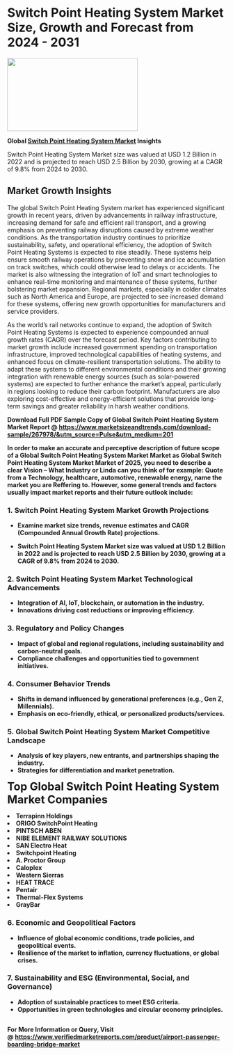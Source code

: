 <H1>Switch Point Heating System Market Size, Growth and Forecast from 2024 - 2031</H1><img class="aligncenter size-medium wp-image-584254" src="https://thirdeyenews.in/wp-content/uploads/2024/09/Global-Market-Research-300x168.jpeg" alt="" width="300" height="168" /><p><strong>Global&nbsp;<a href="https://www.marketsizeandtrends.com/download-sample/267978/&amp;utm_source=Pulse&amp;utm_medium=201">Switch Point Heating System Market</a> Insights</strong></p><p>Switch Point Heating System Market size was valued at USD 1.2 Billion in 2022 and is projected to reach USD 2.5 Billion by 2030, growing at a CAGR of 9.8% from 2024 to 2030.</p><p><h2>Market Growth Insights</h2> <p>The global Switch Point Heating System market has experienced significant growth in recent years, driven by advancements in railway infrastructure, increasing demand for safe and efficient rail transport, and a growing emphasis on preventing railway disruptions caused by extreme weather conditions. As the transportation industry continues to prioritize sustainability, safety, and operational efficiency, the adoption of Switch Point Heating Systems is expected to rise steadily. These systems help ensure smooth railway operations by preventing snow and ice accumulation on track switches, which could otherwise lead to delays or accidents. The market is also witnessing the integration of IoT and smart technologies to enhance real-time monitoring and maintenance of these systems, further bolstering market expansion. Regional markets, especially in colder climates such as North America and Europe, are projected to see increased demand for these systems, offering new growth opportunities for manufacturers and service providers.</p> <p><strong></strong></p> <p>As the world’s rail networks continue to expand, the adoption of Switch Point Heating Systems is expected to experience compounded annual growth rates (CAGR) over the forecast period. Key factors contributing to market growth include increased government spending on transportation infrastructure, improved technological capabilities of heating systems, and enhanced focus on climate-resilient transportation solutions. The ability to adapt these systems to different environmental conditions and their growing integration with renewable energy sources (such as solar-powered systems) are expected to further enhance the market’s appeal, particularly in regions looking to reduce their carbon footprint. Manufacturers are also exploring cost-effective and energy-efficient solutions that provide long-term savings and greater reliability in harsh weather conditions.</p> <p><strong></p><p><span class=""><strong>Download Full PDF Sample Copy of Global Switch Point Heating System Market Report</strong> @ <a href="https://www.marketsizeandtrends.com/download-sample/267978/&amp;utm_source=Pulse&amp;utm_medium=201" target="_blank">https://www.marketsizeandtrends.com/download-sample/267978/&amp;utm_source=Pulse&amp;utm_medium=201</a></span></p><p>In order to make an accurate and perceptive description of future scope of a Global&nbsp;Switch Point Heating System Market Market as Global&nbsp;Switch Point Heating System Market Market of 2025, you need to describe a clear Vision &ndash; What Industry or Linda can you think of for example: Quote from a Technology, healthcare, automotive, renewable energy, name the market you are Reffering to. However, some general trends and factors usually impact market reports and their future outlook include:</p><h3>1.&nbsp;<strong>Switch Point Heating System Market Growth Projections</strong></h3><ul><li>Examine market size trends, revenue estimates and CAGR (Compounded Annual Growth Rate) projections.</li><li><p>Switch Point Heating System Market size was valued at USD 1.2 Billion in 2022 and is projected to reach USD 2.5 Billion by 2030, growing at a CAGR of 9.8% from 2024 to 2030.</p></li></ul><h3>2.&nbsp;<strong>Switch Point Heating System Market Technological Advancements</strong></h3><ul><li>Integration of AI, IoT, blockchain, or automation in the industry.</li><li>Innovations driving cost reductions or improving efficiency.</li></ul><h3>3.&nbsp;<strong>Regulatory and Policy Changes</strong></h3><ul><li>Impact of global and regional regulations, including sustainability and carbon-neutral goals.</li><li>Compliance challenges and opportunities tied to government initiatives.</li></ul><h3>4.&nbsp;<strong>Consumer Behavior Trends</strong></h3><ul><li>Shifts in demand influenced by generational preferences (e.g., Gen Z, Millennials).</li><li>Emphasis on eco-friendly, ethical, or personalized products/services.</li></ul><h3>5.&nbsp;<strong>Global Switch Point Heating System Market Competitive Landscape</strong></h3><ul><li>Analysis of key players, new entrants, and partnerships shaping the industry.</li><li>Strategies for differentiation and market penetration.</li></ul><p data-pm-slice="1 1 []"><span style="color: inherit; font-family: inherit; font-size: 25px;">Top Global Switch Point Heating System Market Companies</span></p><div class="" data-test-id=""><p><li>Terrapinn Holdings</li><li> ORIGO SwitchPoint Heating</li><li> PINTSCH ABEN</li><li> NIBE ELEMENT RAILWAY SOLUTIONS</li><li> SAN Electro Heat</li><li> Switchpoint Heating</li><li> A. Proctor Group</li><li> Caloplex</li><li> Western Sierras</li><li> HEAT TRACE</li><li> Pentair</li><li> Thermal-Flex Systems</li><li> GrayBar</li></p></div><h3>6.&nbsp;<strong>Economic and Geopolitical Factors</strong></h3><ul><li>Influence of global economic conditions, trade policies, and geopolitical events.</li><li>Resilience of the market to inflation, currency fluctuations, or global crises.</li></ul><h3>7.&nbsp;<strong>Sustainability and ESG (Environmental, Social, and Governance)</strong></h3><ul><li>Adoption of sustainable practices to meet ESG criteria.</li><li>Opportunities in green technologies and circular economy principles.</li></ul><h2><strong style="font-size: 14px;">For More Information or Query, Visit @&nbsp;</strong><a style="background-color: #ffffff; font-size: 14px;" href="https://www.marketsizeandtrends.com/report/switch-point-heating-system-market/" target="_blank">https://www.verifiedmarketreports.com/product/airport-passenger-boarding-bridge-market</a></h2>
